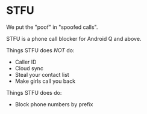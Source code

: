 # STFU

We put the "poof" in "spoofed calls".

STFU is a phone call blocker for Android Q and above.

Things STFU does *NOT* do:
- Caller ID
- Cloud sync
- Steal your contact list
- Make girls call you back

Things STFU does do:
- Block phone numbers by prefix

